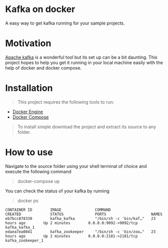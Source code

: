 # Kafka on docker

A easy way to get kafka running for your sample projects.

# Motivation

[Apache kafka](https://kafka.apache.org/) is a wonderful tool but its set up can be a bit daunting.
This project hopes to help you get it running in your local machine easily with the help of docker and docker compose.

# Installation

> This project requires the following tools to run:

- [Docker Engine](https://www.docker.com/get-started)
- [Docker Compose](https://docs.docker.com/compose/install/)

> To install simple download the project and extract its source to any folder.

# How to use

Navigate to the source folder using your shell terminal of choice and execute the following command

> docker-compose up

You can check the status of your kafka by running

> docker ps

```
CONTAINER ID        IMAGE               COMMAND                  CREATED             STATUS              PORTS                    NAMES
eb7bcc878330        kafka_kafka         "/bin/sh -c 'bin/kaf…"   23 hours ago        Up 2 minutes        0.0.0.0:9092->9092/tcp   kafka_kafka_1
edaea7ea0841        kafka_zookeeper     "/bin/sh -c 'bin/zoo…"   23 hours ago        Up 2 minutes        0.0.0.0:2181->2181/tcp   kafka_zookeeper_1
```
